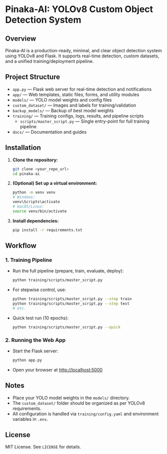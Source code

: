 # Pinaka-AI: YOLOv8 Custom Object Detection System

## Overview
Pinaka-AI is a production-ready, minimal, and clear object detection system using YOLOv8 and Flask. It supports real-time detection, custom datasets, and a unified training/deployment pipeline.

## Project Structure
- `app.py` — Flask web server for real-time detection and notifications
- `app/` — Web templates, static files, forms, and utility modules
- `models/` — YOLO model weights and config files
- `custom_dataset/` — Images and labels for training/validation
- `backup_models/` — Backup of best model weights
- `training/` — Training configs, logs, results, and pipeline scripts
    - `scripts/master_script.py` — Single entry-point for full training pipeline
- `docs/` — Documentation and guides

## Installation
1. **Clone the repository:**
   ```bash
   git clone <your_repo_url>
   cd pinaka-ai
   ```
2. **(Optional) Set up a virtual environment:**
   ```bash
   python -m venv venv
   # Windows:
   venv\Scripts\activate
   # macOS/Linux:
   source venv/bin/activate
   ```
3. **Install dependencies:**
   ```bash
   pip install -r requirements.txt
   ```

## Workflow
### 1. Training Pipeline
- Run the full pipeline (prepare, train, evaluate, deploy):
  ```bash
  python training/scripts/master_script.py
  ```
- For stepwise control, use:
  ```bash
  python training/scripts/master_script.py --step train
  python training/scripts/master_script.py --step test
  # etc.
  ```
- Quick test run (10 epochs):
  ```bash
  python training/scripts/master_script.py --quick
  ```

### 2. Running the Web App
- Start the Flask server:
  ```bash
  python app.py
  ```
- Open your browser at [http://localhost:5000](http://localhost:5000)

## Notes
- Place your YOLO model weights in the `models/` directory.
- The `custom_dataset/` folder should be organized as per YOLOv8 requirements.
- All configuration is handled via `training/config.yaml` and environment variables in `.env`.

## License
MIT License. See `LICENSE` for details.
